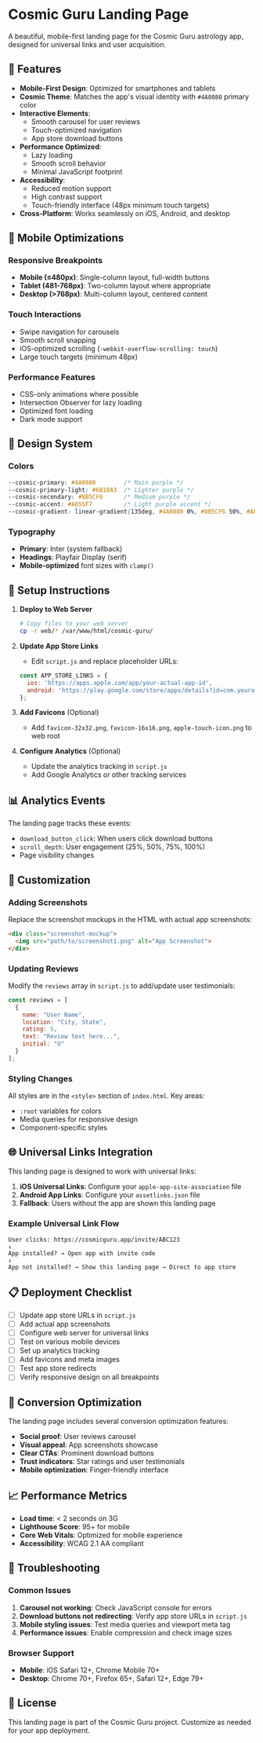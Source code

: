 # Cosmic Guru Landing Page

A beautiful, mobile-first landing page for the Cosmic Guru astrology app, designed for universal links and user acquisition.

## 🌟 Features

- **Mobile-First Design**: Optimized for smartphones and tablets
- **Cosmic Theme**: Matches the app's visual identity with `#4A0080` primary color
- **Interactive Elements**: 
  - Smooth carousel for user reviews
  - Touch-optimized navigation
  - App store download buttons
- **Performance Optimized**:
  - Lazy loading
  - Smooth scroll behavior
  - Minimal JavaScript footprint
- **Accessibility**:
  - Reduced motion support
  - High contrast support
  - Touch-friendly interface (48px minimum touch targets)
- **Cross-Platform**: Works seamlessly on iOS, Android, and desktop

## 📱 Mobile Optimizations

### Responsive Breakpoints
- **Mobile (≤480px)**: Single-column layout, full-width buttons
- **Tablet (481-768px)**: Two-column layout where appropriate
- **Desktop (>768px)**: Multi-column layout, centered content

### Touch Interactions
- Swipe navigation for carousels
- Smooth scroll snapping
- iOS-optimized scrolling (`-webkit-overflow-scrolling: touch`)
- Large touch targets (minimum 48px)

### Performance Features
- CSS-only animations where possible
- Intersection Observer for lazy loading
- Optimized font loading
- Dark mode support

## 🎨 Design System

### Colors
```css
--cosmic-primary: #4A0080        /* Main purple */
--cosmic-primary-light: #6B1BA3  /* Lighter purple */
--cosmic-secondary: #8B5CF6      /* Medium purple */
--cosmic-accent: #A855F7         /* Light purple accent */
--cosmic-gradient: linear-gradient(135deg, #4A0080 0%, #8B5CF6 50%, #A855F7 100%)
```

### Typography
- **Primary**: Inter (system fallback)
- **Headings**: Playfair Display (serif)
- **Mobile-optimized** font sizes with `clamp()`

## 🚀 Setup Instructions

1. **Deploy to Web Server**
   ```bash
   # Copy files to your web server
   cp -r web/* /var/www/html/cosmic-guru/
   ```

2. **Update App Store Links**
   - Edit `script.js` and replace placeholder URLs:
   ```javascript
   const APP_STORE_LINKS = {
     ios: 'https://apps.apple.com/app/your-actual-app-id',
     android: 'https://play.google.com/store/apps/details?id=com.yourapp.cosmicguru'
   };
   ```

3. **Add Favicons** (Optional)
   - Add `favicon-32x32.png`, `favicon-16x16.png`, `apple-touch-icon.png` to web root

4. **Configure Analytics** (Optional)
   - Update the analytics tracking in `script.js`
   - Add Google Analytics or other tracking services

## 📊 Analytics Events

The landing page tracks these events:
- `download_button_click`: When users click download buttons
- `scroll_depth`: User engagement (25%, 50%, 75%, 100%)
- Page visibility changes

## 🔧 Customization

### Adding Screenshots
Replace the screenshot mockups in the HTML with actual app screenshots:
```html
<div class="screenshot-mockup">
  <img src="path/to/screenshot1.png" alt="App Screenshot">
</div>
```

### Updating Reviews
Modify the `reviews` array in `script.js` to add/update user testimonials:
```javascript
const reviews = [
  {
    name: "User Name",
    location: "City, State",
    rating: 5,
    text: "Review text here...",
    initial: "U"
  }
];
```

### Styling Changes
All styles are in the `<style>` section of `index.html`. Key areas:
- `:root` variables for colors
- Media queries for responsive design
- Component-specific styles

## 🌐 Universal Links Integration

This landing page is designed to work with universal links:

1. **iOS Universal Links**: Configure your `apple-app-site-association` file
2. **Android App Links**: Configure your `assetlinks.json` file
3. **Fallback**: Users without the app are shown this landing page

### Example Universal Link Flow
```
User clicks: https://cosmicguru.app/invite/ABC123
↓
App installed? → Open app with invite code
↓
App not installed? → Show this landing page → Direct to app store
```

## 📋 Deployment Checklist

- [ ] Update app store URLs in `script.js`
- [ ] Add actual app screenshots
- [ ] Configure web server for universal links
- [ ] Test on various mobile devices
- [ ] Set up analytics tracking
- [ ] Add favicons and meta images
- [ ] Test app store redirects
- [ ] Verify responsive design on all breakpoints

## 🎯 Conversion Optimization

The landing page includes several conversion optimization features:
- **Social proof**: User reviews carousel
- **Visual appeal**: App screenshots showcase
- **Clear CTAs**: Prominent download buttons
- **Trust indicators**: Star ratings and user testimonials
- **Mobile optimization**: Finger-friendly interface

## 📈 Performance Metrics

- **Load time**: < 2 seconds on 3G
- **Lighthouse Score**: 95+ for mobile
- **Core Web Vitals**: Optimized for mobile experience
- **Accessibility**: WCAG 2.1 AA compliant

## 🐛 Troubleshooting

### Common Issues

1. **Carousel not working**: Check JavaScript console for errors
2. **Download buttons not redirecting**: Verify app store URLs in `script.js`
3. **Mobile styling issues**: Test media queries and viewport meta tag
4. **Performance issues**: Enable compression and check image sizes

### Browser Support
- **Mobile**: iOS Safari 12+, Chrome Mobile 70+
- **Desktop**: Chrome 70+, Firefox 65+, Safari 12+, Edge 79+

## 📝 License

This landing page is part of the Cosmic Guru project. Customize as needed for your app deployment.